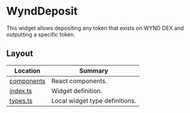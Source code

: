 # WyndDeposit

This widget allows depositing any token that exists on WYND DEX and outputting a
specific token.

## Layout

| Location                   | Summary                        |
| -------------------------- | ------------------------------ |
| [components](./components) | React components.              |
| [index.ts](./index.ts)     | Widget definition.             |
| [types.ts](./types.ts)     | Local widget type definitions. |
